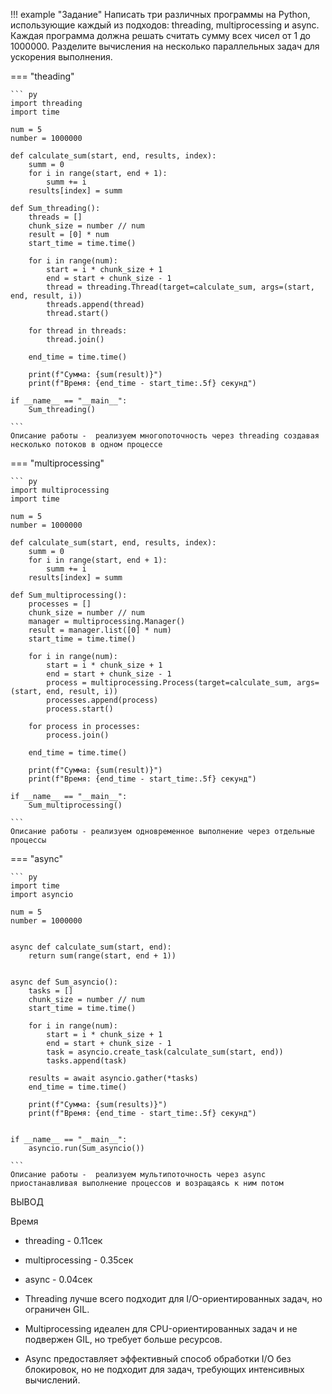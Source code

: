 !!! example "Задание"
    Написать три различных программы на Python, использующие каждый из подходов: threading, 
    multiprocessing и async. Каждая программа должна решать считать сумму всех чисел от 1 до 1000000. 
    Разделите вычисления на несколько параллельных задач для ускорения выполнения.

=== "theading"

    ``` py
    import threading
    import time
    
    num = 5
    number = 1000000
    
    def calculate_sum(start, end, results, index):
        summ = 0
        for i in range(start, end + 1):
            summ += i
        results[index] = summ
    
    def Sum_threading():
        threads = []
        chunk_size = number // num
        result = [0] * num
        start_time = time.time()
    
        for i in range(num):
            start = i * chunk_size + 1
            end = start + chunk_size - 1
            thread = threading.Thread(target=calculate_sum, args=(start, end, result, i))
            threads.append(thread)
            thread.start()
    
        for thread in threads:
            thread.join()
    
        end_time = time.time()
    
        print(f"Сумма: {sum(result)}")
        print(f"Время: {end_time - start_time:.5f} секунд")
    
    if __name__ == "__main__":
        Sum_threading()

    ```
    Описание работы -  реализуем многопоточность через threading создавая несколько потоков в одном процессе
    
=== "multiprocessing"

    ``` py
    import multiprocessing
    import time
    
    num = 5
    number = 1000000
    
    def calculate_sum(start, end, results, index):
        summ = 0
        for i in range(start, end + 1):
            summ += i
        results[index] = summ
    
    def Sum_multiprocessing():
        processes = []
        chunk_size = number // num
        manager = multiprocessing.Manager()
        result = manager.list([0] * num)
        start_time = time.time()
    
        for i in range(num):
            start = i * chunk_size + 1
            end = start + chunk_size - 1
            process = multiprocessing.Process(target=calculate_sum, args=(start, end, result, i))
            processes.append(process)
            process.start()
    
        for process in processes:
            process.join()
    
        end_time = time.time()
    
        print(f"Сумма: {sum(result)}")
        print(f"Время: {end_time - start_time:.5f} секунд")
    
    if __name__ == "__main__":
        Sum_multiprocessing()

    ```
    Описание работы - реализуем одновременное выполнение через отдельные процессы

=== "async"

    ``` py
    import time
    import asyncio
    
    num = 5
    number = 1000000
    
    
    async def calculate_sum(start, end):
        return sum(range(start, end + 1))
    
    
    async def Sum_asyncio():
        tasks = []
        chunk_size = number // num
        start_time = time.time()
    
        for i in range(num):
            start = i * chunk_size + 1
            end = start + chunk_size - 1
            task = asyncio.create_task(calculate_sum(start, end))
            tasks.append(task)
    
        results = await asyncio.gather(*tasks)
        end_time = time.time()
    
        print(f"Сумма: {sum(results)}")
        print(f"Время: {end_time - start_time:.5f} секунд")
    
    
    if __name__ == "__main__":
        asyncio.run(Sum_asyncio())

    ```
    Описание работы -  реализуем мультипоточность через async приостанавливая выполнение процессов и возращаясь к ним потом


ВЫВОД

Время
- threading - 0.11сек
- multiprocessing - 0.35сек
- async - 0.04сек

- Threading лучше всего подходит для I/O-ориентированных задач, но ограничен GIL.
- Multiprocessing идеален для CPU-ориентированных задач и не подвержен GIL, но требует больше ресурсов.
- Async предоставляет эффективный способ обработки I/O без блокировок, но не подходит для задач, требующих интенсивных вычислений.

